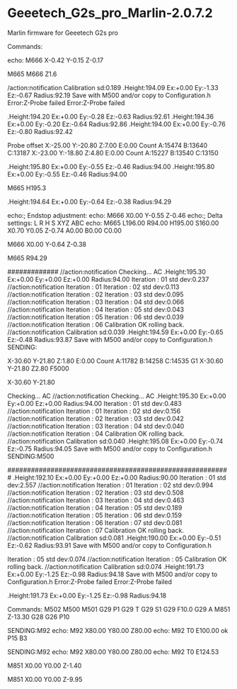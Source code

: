 # Geeetech_G2s_pro_Marlin-2.0.7.2
Marlin firmware for Geeetech G2s pro

Commands:

<!-- DELTA_ENDSTOP_ADJ -->
echo:  M666 X-0.42 Y-0.15 Z-0.17


M665
M666 Z1.6


/action:notification Calibration sd:0.189
.Height:194.09  Ex:+0.00  Ey:-1.33  Ez:-0.67  Radius:92.19
Save with M500 and/or copy to Configuration.h
Error:Z-Probe failed
Error:Z-Probe failed

.Height:194.20  Ex:+0.00  Ey:-0.28  Ez:-0.63  Radius:92.61
.Height:194.36  Ex:+0.00  Ey:-0.20  Ez:-0.64  Radius:92.86
.Height:194.00  Ex:+0.00  Ey:-0.76  Ez:-0.80  Radius:92.42

Probe offset
X:-25.00 Y:-20.80 Z:7.00 E:0.00 Count A:15474 B:13640 C:13187
X:-23.00 Y:-18.80 Z:4.80 E:0.00 Count A:15227 B:13540 C:13150


.Height:195.80  Ex:+0.00  Ey:-0.55  Ez:-0.46  Radius:94.00
.Height:195.80  Ex:+0.00  Ey:-0.55  Ez:-0.46  Radius:94.00

M665 H195.3


.Height:194.64  Ex:+0.00  Ey:-0.64  Ez:-0.38  Radius:94.29




echo:; Endstop adjustment:
echo:  M666 X0.00 Y-0.55 Z-0.46
echo:; Delta settings: L<diagonal rod> R<radius> H<height> S<segments per sec> XYZ<tower angle trim> ABC<rod trim>
echo:  M665 L196.00 R94.00 H195.00 S160.00 X0.70 Y0.05 Z-0.74 A0.00 B0.00 C0.00


M666 X0.00 Y-0.64 Z-0.38

M665 R94.29


#############
//action:notification Checking... AC
.Height:195.30  Ex:+0.00  Ey:+0.00  Ez:+0.00  Radius:94.00
Iteration : 01                                std dev:0.237
//action:notification Iteration : 01
Iteration : 02                                std dev:0.113
//action:notification Iteration : 02
Iteration : 03                                std dev:0.095
//action:notification Iteration : 03
Iteration : 04                                std dev:0.066
//action:notification Iteration : 04
Iteration : 05                                std dev:0.043
//action:notification Iteration : 05
Iteration : 06                                std dev:0.039
//action:notification Iteration : 06
Calibration OK                                rolling back.
//action:notification Calibration sd:0.039
.Height:194.59  Ex:+0.00  Ey:-0.65  Ez:-0.48  Radius:93.87
Save with M500 and/or copy to Configuration.h
SENDING:


X-30.60 Y-21.80 Z:1.80 E:0.00 Count A:11782 B:14258 C:14535
G1 X-30.60 Y-21.80 Z2.80 F5000


X-30.60 Y-21.80




Checking... AC
//action:notification Checking... AC
.Height:195.30  Ex:+0.00  Ey:+0.00  Ez:+0.00  Radius:94.00
Iteration : 01                                std dev:0.483
//action:notification Iteration : 01
Iteration : 02                                std dev:0.156
//action:notification Iteration : 02
Iteration : 03                                std dev:0.042
//action:notification Iteration : 03
Iteration : 04                                std dev:0.040
//action:notification Iteration : 04
Calibration OK                                rolling back.
//action:notification Calibration sd:0.040
.Height:195.08  Ex:+0.00  Ey:-0.74  Ez:-0.75  Radius:94.05
Save with M500 and/or copy to Configuration.h
SENDING:M500



#########################################################
.Height:192.10  Ex:+0.00  Ey:+0.00  Ez:+0.00  Radius:90.00
Iteration : 01                                std dev:2.557
//action:notification Iteration : 01
Iteration : 02                                std dev:0.994
//action:notification Iteration : 02
Iteration : 03                                std dev:0.508
//action:notification Iteration : 03
Iteration : 04                                std dev:0.463
//action:notification Iteration : 04
Iteration : 05                                std dev:0.189
//action:notification Iteration : 05
Iteration : 06                                std dev:0.159
//action:notification Iteration : 06
Iteration : 07                                std dev:0.081
//action:notification Iteration : 07
Calibration OK                                rolling back.
//action:notification Calibration sd:0.081
.Height:190.00  Ex:+0.00  Ey:-0.51  Ez:-0.62  Radius:93.91
Save with M500 and/or copy to Configuration.h



Iteration : 05                                std dev:0.074
//action:notification Iteration : 05
Calibration OK                                rolling back.
//action:notification Calibration sd:0.074
.Height:191.73  Ex:+0.00  Ey:-1.25  Ez:-0.98  Radius:94.18
Save with M500 and/or copy to Configuration.h
Error:Z-Probe failed
Error:Z-Probe failed

.Height:191.73  Ex:+0.00  Ey:-1.25  Ez:-0.98  Radius:94.18



Commands:
M502
M500
M501
G29 P1
G29 T
G29 S1
G29 F10.0 
G29 A
M851 Z-13.30
G28
G26 P10


SENDING:M92
echo: M92 X80.00 Y80.00 Z80.00
echo: M92 T0 E100.00
ok P15 B3


SENDING:M92
echo: M92 X80.00 Y80.00 Z80.00
echo: M92 T0 E124.53

M851 X0.00 Y0.00 Z-1.40

M851 X0.00 Y0.00 Z-9.95